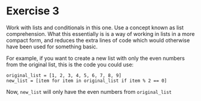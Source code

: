 # Exercise 3
Work with lists and conditionals in this one. Use a concept known as list comprehension. What this essentially is is a way of working in lists in a more compact form, and reduces the extra lines of code which would otherwise have been used for something basic.

For example, if you want to create a new list with only the even numbers from the original list, this is the code you could use:   
```
original_list = [1, 2, 3, 4, 5, 6, 7, 8, 9]
new_list = [item for item in original_list if item % 2 == 0]
```
Now, `new_list` will only have the even numbers from `original_list`
